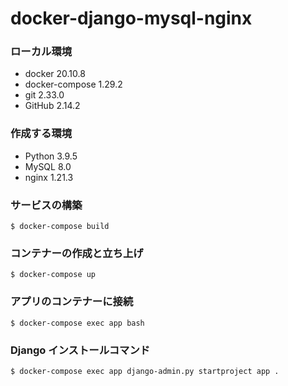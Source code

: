 # docker-django-mysql-nginx

### ローカル環境

- docker 20.10.8
- docker-compose 1.29.2
- git 2.33.0
- GitHub 2.14.2

### 作成する環境

- Python 3.9.5
- MySQL 8.0
- nginx 1.21.3

### サービスの構築

```
$ docker-compose build
```

### コンテナーの作成と立ち上げ

```
$ docker-compose up
```

### アプリのコンテナーに接続

```
$ docker-compose exec app bash
```

### Django インストールコマンド

```
$ docker-compose exec app django-admin.py startproject app .
```
